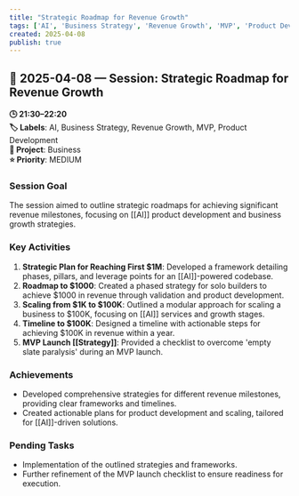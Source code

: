 ```yaml
---
title: "Strategic Roadmap for Revenue Growth"
tags: ['AI', 'Business Strategy', 'Revenue Growth', 'MVP', 'Product Development']
created: 2025-04-08
publish: true
---
```


## 📅 2025-04-08 — Session: Strategic Roadmap for Revenue Growth

**🕒 21:30–22:20**  
**🏷️ Labels**: AI, Business Strategy, Revenue Growth, MVP, Product Development  
**📂 Project**: Business  
**⭐ Priority**: MEDIUM  


### Session Goal
The session aimed to outline strategic roadmaps for achieving significant revenue milestones, focusing on [[AI]] product development and business growth strategies.

### Key Activities
1. **Strategic Plan for Reaching First $1M**: Developed a framework detailing phases, pillars, and leverage points for an [[AI]]-powered codebase.
2. **Roadmap to $1000**: Created a phased strategy for solo builders to achieve $1000 in revenue through validation and product development.
3. **Scaling from $1K to $100K**: Outlined a modular approach for scaling a business to $100K, focusing on [[AI]] services and growth stages.
4. **Timeline to $100K**: Designed a timeline with actionable steps for achieving $100K in revenue within a year.
5. **MVP Launch [[Strategy]]**: Provided a checklist to overcome 'empty slate paralysis' during an MVP launch.

### Achievements
- Developed comprehensive strategies for different revenue milestones, providing clear frameworks and timelines.
- Created actionable plans for product development and scaling, tailored for [[AI]]-driven solutions.

### Pending Tasks
- Implementation of the outlined strategies and frameworks.
- Further refinement of the MVP launch checklist to ensure readiness for execution.
